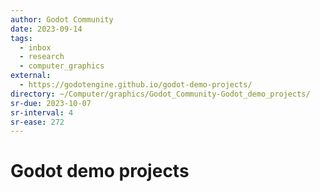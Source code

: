 ```yaml
---
author: Godot Community
date: 2023-09-14
tags:
  - inbox
  - research
  - computer_graphics
external:
  - https://godotengine.github.io/godot-demo-projects/
directory: ~/Computer/graphics/Godot_Community-Godot_demo_projects/
sr-due: 2023-10-07
sr-interval: 4
sr-ease: 272
---
```


# Godot demo projects


